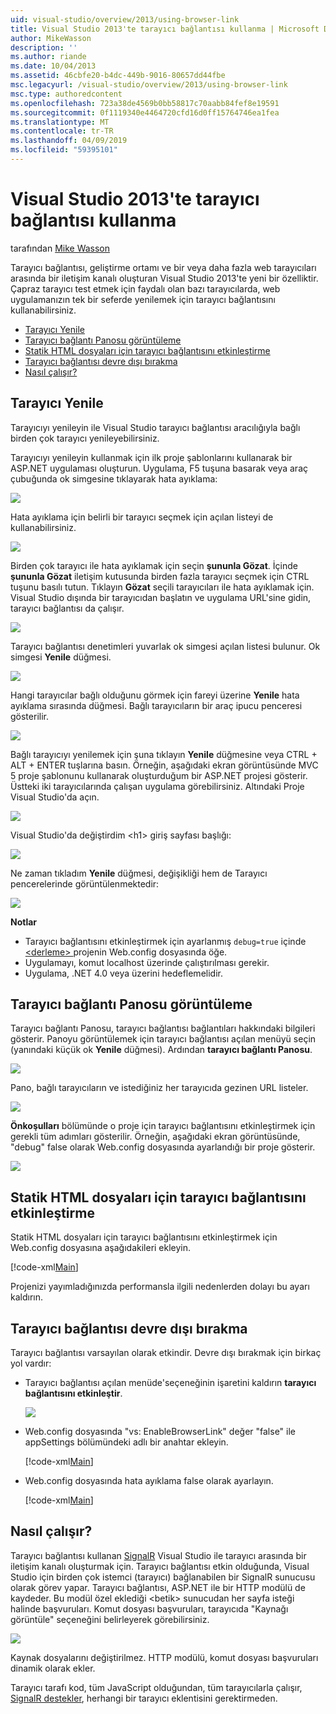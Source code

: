 ```yaml
---
uid: visual-studio/overview/2013/using-browser-link
title: Visual Studio 2013'te tarayıcı bağlantısı kullanma | Microsoft Docs
author: MikeWasson
description: ''
ms.author: riande
ms.date: 10/04/2013
ms.assetid: 46cbfe20-b4dc-449b-9016-80657dd44fbe
msc.legacyurl: /visual-studio/overview/2013/using-browser-link
msc.type: authoredcontent
ms.openlocfilehash: 723a38de4569b0bb58817c70aabb84fef8e19591
ms.sourcegitcommit: 0f1119340e4464720cfd16d0ff15764746ea1fea
ms.translationtype: MT
ms.contentlocale: tr-TR
ms.lasthandoff: 04/09/2019
ms.locfileid: "59395101"
---
```

# <a name="using-browser-link-in-visual-studio-2013"></a>Visual Studio 2013'te tarayıcı bağlantısı kullanma

tarafından [Mike Wasson](https://github.com/MikeWasson)

Tarayıcı bağlantısı, geliştirme ortamı ve bir veya daha fazla web tarayıcıları arasında bir iletişim kanalı oluşturan Visual Studio 2013'te yeni bir özelliktir. Çapraz tarayıcı test etmek için faydalı olan bazı tarayıcılarda, web uygulamanızın tek bir seferde yenilemek için tarayıcı bağlantısını kullanabilirsiniz.

- [Tarayıcı Yenile](#browser-refresh)
- [Tarayıcı bağlantı Panosu görüntüleme](#dashboard)
- [Statik HTML dosyaları için tarayıcı bağlantısını etkinleştirme](#static-html)
- [Tarayıcı bağlantısı devre dışı bırakma](#disabling)
- [Nasıl çalışır?](#how-it-works)

<a id="browser-refresh"></a>
## <a name="browser-refresh"></a>Tarayıcı Yenile

Tarayıcıyı yenileyin ile Visual Studio tarayıcı bağlantısı aracılığıyla bağlı birden çok tarayıcı yenileyebilirsiniz.

Tarayıcıyı yenileyin kullanmak için ilk proje şablonlarını kullanarak bir ASP.NET uygulaması oluşturun. Uygulama, F5 tuşuna basarak veya araç çubuğunda ok simgesine tıklayarak hata ayıklama:

![](using-browser-link/_static/image1.png)

Hata ayıklama için belirli bir tarayıcı seçmek için açılan listeyi de kullanabilirsiniz.

![](using-browser-link/_static/image2.png)

Birden çok tarayıcı ile hata ayıklamak için seçin **şununla Gözat**. İçinde **şununla Gözat** iletişim kutusunda birden fazla tarayıcı seçmek için CTRL tuşunu basılı tutun. Tıklayın **Gözat** seçili tarayıcıları ile hata ayıklamak için. Visual Studio dışında bir tarayıcıdan başlatın ve uygulama URL'sine gidin, tarayıcı bağlantısı da çalışır.

![](using-browser-link/_static/image3.png)

Tarayıcı bağlantısı denetimleri yuvarlak ok simgesi açılan listesi bulunur. Ok simgesi **Yenile** düğmesi.

![](using-browser-link/_static/image4.png)

Hangi tarayıcılar bağlı olduğunu görmek için fareyi üzerine **Yenile** hata ayıklama sırasında düğmesi. Bağlı tarayıcıların bir araç ipucu penceresi gösterilir.

![](using-browser-link/_static/image5.png)

Bağlı tarayıcıyı yenilemek için şuna tıklayın **Yenile** düğmesine veya CTRL + ALT + ENTER tuşlarına basın. Örneğin, aşağıdaki ekran görüntüsünde MVC 5 proje şablonunu kullanarak oluşturduğum bir ASP.NET projesi gösterir. Üstteki iki tarayıcılarında çalışan uygulama görebilirsiniz. Altındaki Proje Visual Studio'da açın.

![](using-browser-link/_static/image6.png)

Visual Studio'da değiştirdim &lt;h1&gt; giriş sayfası başlığı:

![](using-browser-link/_static/image7.png)

Ne zaman tıkladım **Yenile** düğmesi, değişikliği hem de Tarayıcı pencerelerinde görüntülenmektedir:

![](using-browser-link/_static/image8.png)

**Notlar**

- Tarayıcı bağlantısını etkinleştirmek için ayarlanmış `debug=true` içinde [ &lt;derleme&gt; ](https://msdn.microsoft.com/library/s10awwz0(v=vs.85).aspx) projenin Web.config dosyasında öğe.
- Uygulamayı, komut localhost üzerinde çalıştırılması gerekir.
- Uygulama, .NET 4.0 veya üzerini hedeflemelidir.

<a id="dashboard"></a>
## <a name="viewing-the-browser-link-dashboard"></a>Tarayıcı bağlantı Panosu görüntüleme

Tarayıcı bağlantı Panosu, tarayıcı bağlantısı bağlantıları hakkındaki bilgileri gösterir. Panoyu görüntülemek için tarayıcı bağlantısı açılan menüyü seçin (yanındaki küçük ok **Yenile** düğmesi). Ardından **tarayıcı bağlantı Panosu**.

![](using-browser-link/_static/image9.png)

Pano, bağlı tarayıcıların ve istediğiniz her tarayıcıda gezinen URL listeler.

![](using-browser-link/_static/image10.png)

**Önkoşulları** bölümünde o proje için tarayıcı bağlantısını etkinleştirmek için gerekli tüm adımları gösterilir. Örneğin, aşağıdaki ekran görüntüsünde, "debug" false olarak Web.config dosyasında ayarlandığı bir proje gösterir.

![](using-browser-link/_static/image11.png)

<a id="static-html"></a>
## <a name="enabling-browser-link-for-static-html-files"></a>Statik HTML dosyaları için tarayıcı bağlantısını etkinleştirme

Statik HTML dosyaları için tarayıcı bağlantısını etkinleştirmek için Web.config dosyasına aşağıdakileri ekleyin.

[!code-xml[Main](using-browser-link/samples/sample1.xml)]

Projenizi yayımladığınızda performansla ilgili nedenlerden dolayı bu ayarı kaldırın.

<a id="disabling"></a>
## <a name="disabling-browser-link"></a>Tarayıcı bağlantısı devre dışı bırakma

Tarayıcı bağlantısı varsayılan olarak etkindir. Devre dışı bırakmak için birkaç yol vardır:

- Tarayıcı bağlantısı açılan menüde'seçeneğinin işaretini kaldırın **tarayıcı bağlantısını etkinleştir**. 

    ![](using-browser-link/_static/image12.png)
- Web.config dosyasında "vs: EnableBrowserLink" değer "false" ile appSettings bölümündeki adlı bir anahtar ekleyin. 

    [!code-xml[Main](using-browser-link/samples/sample2.xml)]
- Web.config dosyasında hata ayıklama false olarak ayarlayın. 

    [!code-xml[Main](using-browser-link/samples/sample3.xml)]

<a id="how-it-works"></a>
## <a name="how-does-it-work"></a>Nasıl çalışır?

Tarayıcı bağlantısı kullanan [SignalR](../../../signalr/index.md) Visual Studio ile tarayıcı arasında bir iletişim kanalı oluşturmak için. Tarayıcı bağlantısı etkin olduğunda, Visual Studio için birden çok istemci (tarayıcı) bağlanabilen bir SignalR sunucusu olarak görev yapar. Tarayıcı bağlantısı, ASP.NET ile bir HTTP modülü de kaydeder. Bu modül özel eklediği &lt;betik&gt; sunucudan her sayfa isteği halinde başvuruları. Komut dosyası başvuruları, tarayıcıda "Kaynağı görüntüle" seçeneğini belirleyerek görebilirsiniz.

![](using-browser-link/_static/image13.png)

Kaynak dosyalarını değiştirilmez. HTTP modülü, komut dosyası başvuruları dinamik olarak ekler.

Tarayıcı tarafı kod, tüm JavaScript olduğundan, tüm tarayıcılarla çalışır, [SignalR destekler](../../../signalr/overview/getting-started/supported-platforms.md), herhangi bir tarayıcı eklentisini gerektirmeden.
